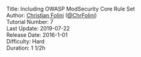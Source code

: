 Title: Including OWASP ModSecurity Core Rule Set  
Author: <a href="mailto:christian.folini@netnea.com">Christian Folini</a> (<a href="https://twitter.com/ChrFolini">@ChrFolini</a>)  
Tutorial Number: 7  
Last Update: 2019-07-22  
Release Date: 2016-1-01  
Difficulty: Hard  
Duration: 1 1/2h  
